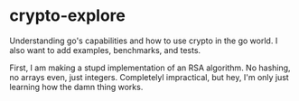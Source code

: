 # crypto-explore
Understanding go's capabilities and how to use crypto in the go world.  I also want to add examples, benchmarks, and tests.

First, I am making a stupd implementation of an RSA algorithm.  No hashing, no arrays even, just integers. Completelyl
impractical, but hey, I'm only just learning how the damn thing works.